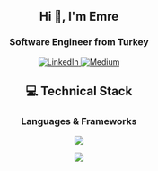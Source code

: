 <h2 align="center">Hi 👋, I'm Emre</h1>
<h3 align="center">Software Engineer from Turkey</h3>


<div align="center">
  <!-- Social Links -->
  <p>
    <a href="https://linkedin.com/in/emreblbl" target="_blank">
      <img src="https://img.shields.io/badge/LinkedIn-0077B5?style=for-the-badge&logo=linkedin&logoColor=white" alt="LinkedIn"/>
    </a>
    <a href="https://medium.com/@emreblblvv" target="_blank">
      <img src="https://img.shields.io/badge/Medium-12100E?style=for-the-badge&logo=medium&logoColor=white" alt="Medium"/>
    </a>
  </p>
</div>

<h2 align="center">💻 Technical Stack</h2>

<div align="center">
  <h3>Languages & Frameworks</h3>
  <p>
    <img src="https://skillicons.dev/icons?i=java,spring,docker,kubernetes,aws,react,python" />
  </p>
  <p>
    <img src="https://skillicons.dev/icons?i=redis,kafka,postgres,mongodb" />
  </p>
</div>

